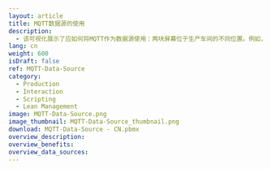 ```yaml
---
layout: article
title: MQTT数据源的使用
description: 
  - 该可视化展示了应如何将MQTT作为数据源使用：两块屏幕位于生产车间的不同位置。例如，一块屏幕放在员工的工作站，然后他就能请求设备维护；生产经理可以在另一块屏幕上响应其请求。如此一来，响应时间得到极大提高。而且，它还展示了不同的Peakboard Box和可视化看板如何协作使用。
lang: cn
weight: 600
isDraft: false
ref: MQTT-Data-Source
category:
  - Production
  - Interaction
  - Scripting
  - Lean Management
image: MQTT-Data-Source.png
image_thumbnail: MQTT-Data-Source_thumbnail.png
download: MQTT-Data-Source - CN.pbmx
overview_description:
overview_benefits:
overview_data_sources:
---
```

